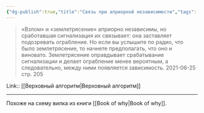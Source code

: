```yaml
---
{"dg-publish":true,"title":"Связь при априорной независимости","tags":["quotes"],"date":"2021-06-25T21:00:00+04:00","modified_at":"2023-01-08T21:13:54+04:00","permalink":"/quotes/202106252100/","dgHomeLink":false,"dgPassFrontmatter":true}
---
```



> «Взлом» и «землетрясение» априорно независимы, но сработавшая сигнализация их связывает: она заставляет подозревать ограбление. Но если вы услышите по радио, что было землетрясение, то начнете предполагать, что оно и виновато. Землетрясение оправдывает срабатывание сигнализации и делает ограбление менее вероятным, а следовательно, между ними появляется зависимость.
	2021-06-25 стр. 205

Link:: [[Верховный алгоритм|Верховный алгоритм]]

---

Похоже на схему вилка из книги [[Book of why|Book of why]].
